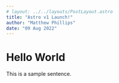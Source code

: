```yaml
---
# layout: ../../layouts/PostLayout.astro
title: "Astro v1 Launch!"
author: "Matthew Phillips"
date: "09 Aug 2022"
---
```


# Hello World

This is a sample sentence.

<style>
nav {
    /* background-color: white; */
}
ul {
    display: flex;
    justify-content: space-between;
    padding: .5rem 3rem .5rem 3rem;
}
li {
    display: flex;
    flex-direction: column;
    color: yellow;
    text-shadow: 1px white;
    align-items: center;
    position: relative;
}
li:hover {
    color: white;
    text-shadow: 1px white;
}
li::after {
    content: "";
    margin-top: .1rem;
    background-color: yellow;
    display: block;
    border: 1px solid yellow;
    border-radius: 50%;
    width: 8px;
    height: 8px;
    opacity: 0;
    transition: opacity 0.2s ease-in-out;
}

li:hover::after {
    opacity: 1;
}
</style>


